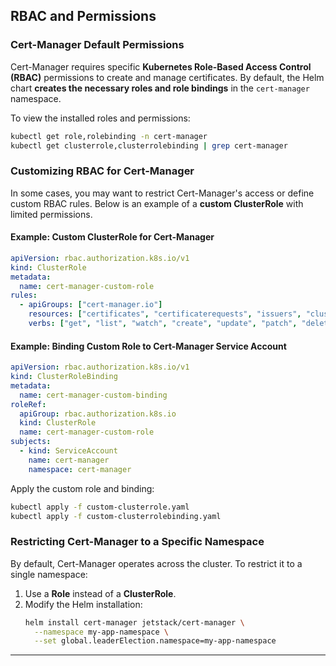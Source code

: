 
## **RBAC and Permissions**
### **Cert-Manager Default Permissions**
Cert-Manager requires specific **Kubernetes Role-Based Access Control (RBAC)** permissions to create and manage certificates. By default, the Helm chart **creates the necessary roles and role bindings** in the `cert-manager` namespace.

To view the installed roles and permissions:
```sh
kubectl get role,rolebinding -n cert-manager
kubectl get clusterrole,clusterrolebinding | grep cert-manager
```

### **Customizing RBAC for Cert-Manager**
In some cases, you may want to restrict Cert-Manager's access or define custom RBAC rules. Below is an example of a **custom ClusterRole** with limited permissions.

#### **Example: Custom ClusterRole for Cert-Manager**
```yaml
apiVersion: rbac.authorization.k8s.io/v1
kind: ClusterRole
metadata:
  name: cert-manager-custom-role
rules:
  - apiGroups: ["cert-manager.io"]
    resources: ["certificates", "certificaterequests", "issuers", "clusterissuers"]
    verbs: ["get", "list", "watch", "create", "update", "patch", "delete"]
```

#### **Example: Binding Custom Role to Cert-Manager Service Account**
```yaml
apiVersion: rbac.authorization.k8s.io/v1
kind: ClusterRoleBinding
metadata:
  name: cert-manager-custom-binding
roleRef:
  apiGroup: rbac.authorization.k8s.io
  kind: ClusterRole
  name: cert-manager-custom-role
subjects:
  - kind: ServiceAccount
    name: cert-manager
    namespace: cert-manager
```
Apply the custom role and binding:
```sh
kubectl apply -f custom-clusterrole.yaml
kubectl apply -f custom-clusterrolebinding.yaml
```

### **Restricting Cert-Manager to a Specific Namespace**
By default, Cert-Manager operates across the cluster. To restrict it to a single namespace:
1. Use a **Role** instead of a **ClusterRole**.
2. Modify the Helm installation:
   ```sh
   helm install cert-manager jetstack/cert-manager \
     --namespace my-app-namespace \
     --set global.leaderElection.namespace=my-app-namespace
   ```

---

